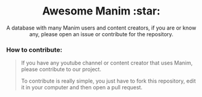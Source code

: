 <div align='center'>
  <h1>Awesome Manim :star:</h1>
  <caption>A database with many Manim users and content creators, if you are or know any, please open an issue or contribute for the repository.</caption>
</div>


### How to contribute:

> If you have any youtube channel or content creator that uses Manim, please contribute to our project.
> 
> To contribute is really simple, you just have to fork this repository, edit it in your computer and then open a pull request.
